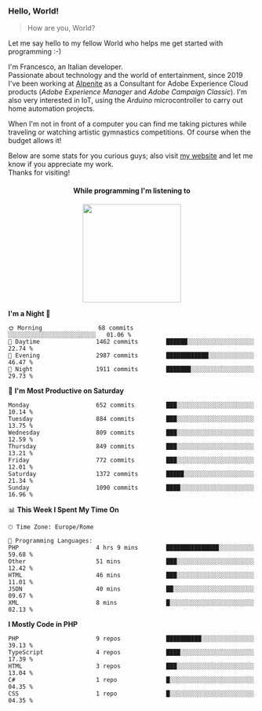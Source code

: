 ### Hello, World!

> How are you, World?

Let me say hello to my fellow World who helps me get started with programming :-)

I'm Francesco, an Italian developer.  
Passionate about technology and the world of entertainment, since 2019 I've been working at [Alpenite](https://www.alpenite.com) as a Consultant for Adobe Experience Cloud products (*Adobe Experience Manager* and *Adobe Campaign Classic*). I'm also very interested in IoT, using the *Arduino* microcontroller to carry out home automation projects.

When I'm not in front of a computer you can find me taking pictures while traveling or watching artistic gymnastics competitions. Of course when the budget allows it!

Below are some stats for you curious guys; also visit [my website](https://www.francescorega.eu) and let me know if you appreciate my work.  
Thanks for visiting!

<div align="center">
  <h4>While programming I'm listening to</h4>
  <a href="https://apps.francescorega.eu/now-playing/11147232609" target="_blank"><img src="https://apps.francescorega.eu/now-playing/11147232609" width="200"></a>
</div>

<!--START_SECTION:waka-->
**I'm a Night 🦉** 

```text
🌞 Morning                68 commits          ░░░░░░░░░░░░░░░░░░░░░░░░░   01.06 % 
🌆 Daytime                1462 commits        ██████░░░░░░░░░░░░░░░░░░░   22.74 % 
🌃 Evening                2987 commits        ████████████░░░░░░░░░░░░░   46.47 % 
🌙 Night                  1911 commits        ███████░░░░░░░░░░░░░░░░░░   29.73 % 
```
📅 **I'm Most Productive on Saturday** 

```text
Monday                   652 commits         ███░░░░░░░░░░░░░░░░░░░░░░   10.14 % 
Tuesday                  884 commits         ███░░░░░░░░░░░░░░░░░░░░░░   13.75 % 
Wednesday                809 commits         ███░░░░░░░░░░░░░░░░░░░░░░   12.59 % 
Thursday                 849 commits         ███░░░░░░░░░░░░░░░░░░░░░░   13.21 % 
Friday                   772 commits         ███░░░░░░░░░░░░░░░░░░░░░░   12.01 % 
Saturday                 1372 commits        █████░░░░░░░░░░░░░░░░░░░░   21.34 % 
Sunday                   1090 commits        ████░░░░░░░░░░░░░░░░░░░░░   16.96 % 
```


📊 **This Week I Spent My Time On** 

```text
🕑︎ Time Zone: Europe/Rome

💬 Programming Languages: 
PHP                      4 hrs 9 mins        ███████████████░░░░░░░░░░   59.68 % 
Other                    51 mins             ███░░░░░░░░░░░░░░░░░░░░░░   12.42 % 
HTML                     46 mins             ███░░░░░░░░░░░░░░░░░░░░░░   11.01 % 
JSON                     40 mins             ██░░░░░░░░░░░░░░░░░░░░░░░   09.67 % 
XML                      8 mins              █░░░░░░░░░░░░░░░░░░░░░░░░   02.13 % 
```

**I Mostly Code in PHP** 

```text
PHP                      9 repos             ██████████░░░░░░░░░░░░░░░   39.13 % 
TypeScript               4 repos             ████░░░░░░░░░░░░░░░░░░░░░   17.39 % 
HTML                     3 repos             ███░░░░░░░░░░░░░░░░░░░░░░   13.04 % 
C#                       1 repo              █░░░░░░░░░░░░░░░░░░░░░░░░   04.35 % 
CSS                      1 repo              █░░░░░░░░░░░░░░░░░░░░░░░░   04.35 % 
```




<!--END_SECTION:waka-->
